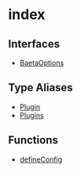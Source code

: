 # index

## Interfaces

- [BaetaOptions](interfaces/BaetaOptions.md)

## Type Aliases

- [Plugin](type-aliases/Plugin.md)
- [Plugins](type-aliases/Plugins.md)

## Functions

- [defineConfig](functions/defineConfig.md)
